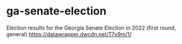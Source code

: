 # ga-senate-election
Election results for the Georgia Senate Election in 2022 (first round, general)
https://datawrapper.dwcdn.net/T7v9m/1/
